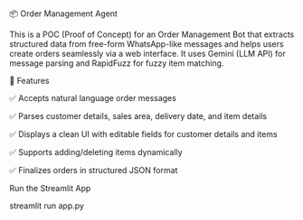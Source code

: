 📦 Order Management Agent 

This is a POC (Proof of Concept) for an Order Management Bot that extracts structured data from free-form WhatsApp-like messages and helps users create orders seamlessly via a web interface.
It uses Gemini (LLM API) for message parsing and RapidFuzz for fuzzy item matching.

🚀 Features

✅ Accepts natural language order messages

✅ Parses customer details, sales area, delivery date, and item details

✅ Displays a clean UI with editable fields for customer details and items

✅ Supports adding/deleting items dynamically

✅ Finalizes orders in structured JSON format


Run the Streamlit App

streamlit run app.py

